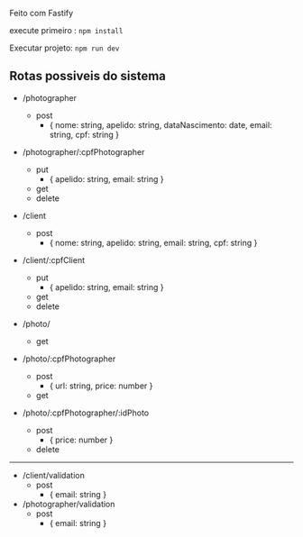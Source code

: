 Feito com Fastify 

execute primeiro : `npm install`

Executar projeto: `npm run dev`

## Rotas possiveis do sistema

* /photographer
    * post
        * {
            nome: string,
            apelido: string,
            dataNascimento: date,
            email: string,
            cpf: string
            }

* /photographer/:cpfPhotographer
    * put
        * {
            apelido: string,
            email: string
            }
    * get
    * delete

* /client
    * post
        * {
            nome: string,
            apelido: string,
            email: string,
            cpf: string
            }
            
* /client/:cpfClient
    * put
        * {
            apelido: string,
            email: string
            }
    * get
    * delete

* /photo/
    * get

* /photo/:cpfPhotographer
    * post
        * {
            url: string,
            price: number
            }
    * get

* /photo/:cpfPhotographer/:idPhoto
    * post
        * {
            price: number
            }
    * delete

<hr>

* /client/validation
    * post
        * { email: string }
* /photographer/validation
    * post
        * { email: string }